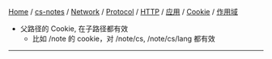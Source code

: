 [Home](https://mengxianbin.github.io) /
[cs-notes](https://mengxianbin.github.io/cs-notes/site) /
[Network](https://mengxianbin.github.io/cs-notes/site/Network) /
[Protocol](https://mengxianbin.github.io/cs-notes/site/Network/Protocol) /
[HTTP](https://mengxianbin.github.io/cs-notes/site/Network/Protocol/HTTP) /
[应用](https://mengxianbin.github.io/cs-notes/site/Network/Protocol/HTTP/%E5%BA%94%E7%94%A8) /
[Cookie](https://mengxianbin.github.io/cs-notes/site/Network/Protocol/HTTP/%E5%BA%94%E7%94%A8/Cookie) /
[作用域](https://mengxianbin.github.io/cs-notes/site/Network/Protocol/HTTP/%E5%BA%94%E7%94%A8/Cookie/%E4%BD%9C%E7%94%A8%E5%9F%9F)

* 父路径的 Cookie, 在子路径都有效
    * 比如 /note 的 cookie，对 /note/cs, /note/cs/lang 都有效

---
